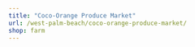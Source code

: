 ```yaml
---
title: "Coco-Orange Produce Market"
url: /west-palm-beach/coco-orange-produce-market/
shop: farm
---
```

